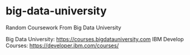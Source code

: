 # big-data-university
Random Coursework From Big Data University

Big Data University: https://courses.bigdatauniversity.com
IBM Develop Courses: https://developer.ibm.com/courses/
